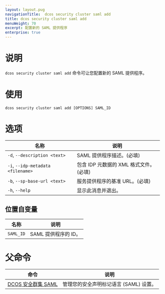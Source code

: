 ```yaml
---
layout: layout.pug
navigationTitle:  dcos security cluster saml add
title: dcos security cluster saml add
menuWeight: 70
excerpt: 配置新的 SAML 提供程序
enterprise: true
---
```

# 说明

`dcos security cluster saml add` 命令可让您配置新的 SAML 提供程序。

# 使用

```
dcos security cluster saml add [OPTIONS] SAML_ID
```

# 选项

| 名称 | 说明 |
|-------------|-----------------|
| `-d`, `--description <text>` | SAML 提供程序描述。(必填) |
| `-i`, `--idp-metadata <filename>` | 包含 IDP 元数据的 XML 格式文件。(必填) |
| `-b`, `--sp-base-url <text>` | 服务提供程序的基准 URL。(必填) |
| `-h`, `--help` | 显示此消息并退出。|

## 位置自变量

| 名称 | 说明 |
|--------|------------------|
| `SAML_ID` | SAML 提供程序的 ID。 |

# 父命令

| 命令 | 说明 |
|---------|-------------|
| [DCOS 安全群集 SAML](/mesosphere/dcos/cn/1.12/cli/command-reference/dcos-security/dcos-security-cluster/dcos-security-cluster-saml//) | 管理您的安全声明标记语言 (SAML) 设置。 |